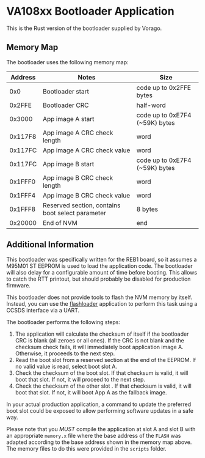 VA108xx Bootloader Application
=======

This is the Rust version of the bootloader supplied by Vorago.

## Memory Map

The bootloader uses the following memory map:

| Address | Notes | Size |
| ------ | ---- |  ---- |
| 0x0 | Bootloader start | code up to 0x2FFE bytes |
| 0x2FFE | Bootloader CRC | half-word |
| 0x3000 | App image A start | code up to 0xE7F4 (~59K) bytes |
| 0x117F8 | App image A CRC check length | word |
| 0x117FC | App image A CRC check value | word |
| 0x117FC | App image B start | code up to 0xE7F4 (~59K) bytes |
| 0x1FFF0 | App image B CRC check length | word |
| 0x1FFF4 | App image B CRC check value | word |
| 0x1FFF8 | Reserved section, contains boot select parameter | 8 bytes |
| 0x20000 | End of NVM | end  |

## Additional Information

This bootloader was specifically written for the REB1 board, so it assumes a M95M01 ST EEPROM
is used to load the application code. The bootloader will also delay for a configurable amount
of time before booting. This allows to catch the RTT printout, but should probably be disabled
for production firmware.

This bootloader does not provide tools to flash the NVM memory by itself. Instead, you can use
the [flashloader](https://egit.irs.uni-stuttgart.de/rust/va108xx-rs/src/branch/main/flashloader)
application to perform this task using a CCSDS interface via a UART.

The bootloader performs the following steps:

1. The application will calculate the checksum of itself if the bootloader CRC is blank (all zeroes
   or all ones). If the CRC is not blank and the checksum check fails, it will immediately boot
   application image A. Otherwise, it proceeds to the next step.
2. Read the boot slot from a reserved section at the end of the EEPROM. If no valid value is read,
   select boot slot A.
3. Check the checksum of the boot slot. If that checksum is valid, it will boot that slot. If not,
   it will proceed to the next step.
4. Check the checksum of the other slot . If that checksum is valid, it will boot that slot. If
   not, it will boot App A as the fallback image.

In your actual production application, a command to update the preferred boot slot could be exposed
to allow performing software updates in a safe way.

Please note that you *MUST* compile the application at slot A and slot B with an appropriate
`memory.x` file where the base address of the `FLASH` was adapted according to the base address
shown in the memory map above. The memory files to do this were provided in the `scripts` folder.
